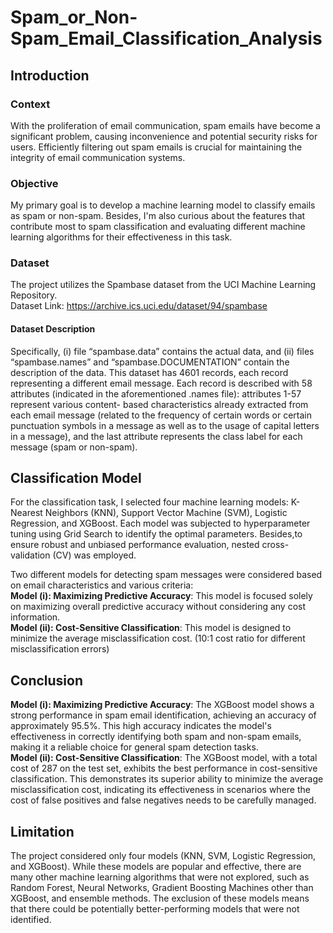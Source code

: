 # Spam_or_Non-Spam_Email_Classification_Analysis
## Introduction
### Context
With the proliferation of email communication, spam emails have become a significant problem, causing inconvenience and potential security risks for users. Efficiently filtering out spam emails is crucial for maintaining the integrity of email communication systems.

### Objective
My primary goal is to develop a machine learning model to classify emails as spam or non-spam.
Besides, I'm also curious about the features that contribute most to spam classification and evaluating different machine learning algorithms for their effectiveness in this task.
### Dataset
The project utilizes the Spambase dataset from the UCI Machine Learning Repository.\
Dataset Link: https://archive.ics.uci.edu/dataset/94/spambase    

#### Dataset Description 
Specifically, (i) file “spambase.data” contains the actual data, and (ii) files “spambase.names” and “spambase.DOCUMENTATION” contain the description of the data.
This dataset has 4601 records, each record representing a different email message. Each record is described
with 58 attributes (indicated in the aforementioned .names file): attributes 1-57 represent various content-
based characteristics already extracted from each email message (related to the frequency of certain words
or certain punctuation symbols in a message as well as to the usage of capital letters in a message), and the last attribute represents the class label for each message (spam or non-spam).

## Classification Model
For the classification task, I selected four machine learning models: K-Nearest Neighbors (KNN), Support Vector Machine (SVM), Logistic Regression, and XGBoost. Each model was subjected to hyperparameter tuning using Grid Search to identify the optimal parameters.
Besides,to ensure robust and unbiased performance evaluation, nested cross-validation (CV) was employed. 

Two different models for detecting spam messages were considered based on email characteristics and various criteria:\
**Model (i): Maximizing Predictive Accuracy**: This model is focused solely on maximizing overall predictive accuracy without considering any cost information.\
**Model (ii): Cost-Sensitive Classification**: This model is designed to minimize the average misclassification cost. (10:1 cost ratio for different misclassification errors)

## Conclusion
**Model (i): Maximizing Predictive Accuracy**: The XGBoost model shows a strong performance in spam email identification, achieving an accuracy of approximately 95.5%. This high accuracy indicates the model's effectiveness in correctly identifying both spam and non-spam emails, making it a reliable choice for general spam detection tasks.\
**Model (ii): Cost-Sensitive Classification**: The XGBoost model, with a total cost of 287 on the test set, exhibits the best performance in cost-sensitive classification. This demonstrates its superior ability to minimize the average misclassification cost, indicating its effectiveness in scenarios where the cost of false positives and false negatives needs to be carefully managed.

## Limitation
The project considered only four models (KNN, SVM, Logistic Regression, and XGBoost). While these models are popular and effective, there are many other machine learning algorithms that were not explored, such as Random Forest, Neural Networks, Gradient Boosting Machines other than XGBoost, and ensemble methods. The exclusion of these models means that there could be potentially better-performing models that were not identified.
